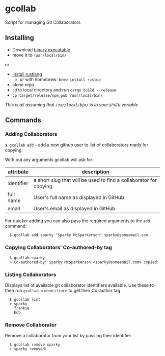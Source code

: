 # gcollab
Script for managing Git Collaborators

## Installing

* Download [binary executable](https://github.com/Sparkmasterflex/gcollab/releases)
* move it to `/usr/local/bin/`

or

* [Install rustlang](https://www.rust-lang.org/tools/install)
    - or with homebrew: `brew install rustup`
* clone repo
* `cd` to local directory and run `cargo build --release`
* `cp target/release/npm_pub /usr/local/bin/`

_This is all assuming that `/usr/local/bin/` is in your `$PATH` variable_

## Commands

### Adding Collaborators

`$ gcollab add` - add a new github user to list of collaborators ready for copying.

With out any arguments gcollab will ask for:

| attribute | description |
|-----------|-------------|
| identifier | a short slug that will be used to find a collaborator for copying |
| full name | User's full name as displayed in GitHub |
| email | User's email as displayed in GitHub |

For quicker adding you can also pass the required arguments to the `add` command:

```
  $ gcollab add sparky "Sparky McSparkerson" sparky@someemail.com
```

### Copying Collaborators' Co-authored-by tag

```
  $ gcollab sparky
  > Co-authored-by: Sparky McSparkerson <sparky@someemail.com> copied!
```

### Listing Collaborators

Displays list of available git collaborator identifiers available. Use these to then run `gcollab <identifier>` to get their Co-author tag

```
  $ gcollab list
  > sparky
    frankie
    bob
```

### Remove Collaborator

Remove a collaborator from your list by passing their identifier

```
  $ gcollab remove sparky
  > sparky removed!
```
